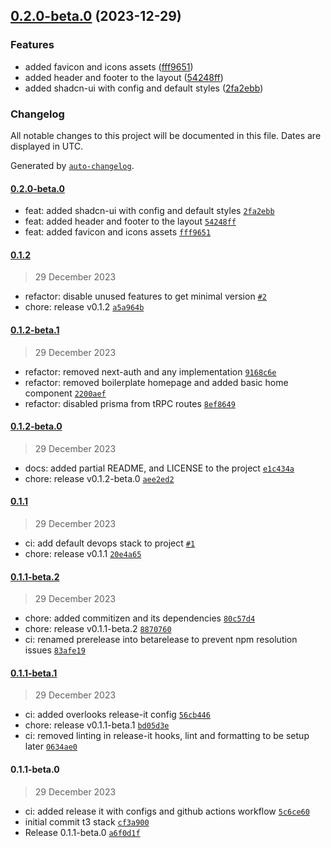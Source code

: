 

## [0.2.0-beta.0](https://github.com/chof64/ex-chadfernandez-me/compare/0.1.2...0.2.0-beta.0) (2023-12-29)


### Features

* added favicon and icons assets ([fff9651](https://github.com/chof64/ex-chadfernandez-me/commit/fff96512764095288aaf7ecc28a157e84e7e9f95))
* added header and footer to the layout ([54248ff](https://github.com/chof64/ex-chadfernandez-me/commit/54248ffe1a2b125b4eb20dfc44c0d56040607f23))
* added shadcn-ui with config and default styles ([2fa2ebb](https://github.com/chof64/ex-chadfernandez-me/commit/2fa2ebb08667e89f2ebed61aa21d1614492c372b))

### Changelog

All notable changes to this project will be documented in this file. Dates are displayed in UTC.

Generated by [`auto-changelog`](https://github.com/CookPete/auto-changelog).

#### [0.2.0-beta.0](https://github.com/chof64/ex-chadfernandez-me/compare/0.1.2...0.2.0-beta.0)

- feat: added shadcn-ui with config and default styles [`2fa2ebb`](https://github.com/chof64/ex-chadfernandez-me/commit/2fa2ebb08667e89f2ebed61aa21d1614492c372b)
- feat: added header and footer to the layout [`54248ff`](https://github.com/chof64/ex-chadfernandez-me/commit/54248ffe1a2b125b4eb20dfc44c0d56040607f23)
- feat: added favicon and icons assets [`fff9651`](https://github.com/chof64/ex-chadfernandez-me/commit/fff96512764095288aaf7ecc28a157e84e7e9f95)

#### [0.1.2](https://github.com/chof64/ex-chadfernandez-me/compare/0.1.2-beta.1...0.1.2)

> 29 December 2023

- refactor: disable unused features to get minimal version [`#2`](https://github.com/chof64/ex-chadfernandez-me/pull/2)
- chore: release v0.1.2 [`a5a964b`](https://github.com/chof64/ex-chadfernandez-me/commit/a5a964bc7b53543dcee680a11d4aa0fc8283270f)

#### [0.1.2-beta.1](https://github.com/chof64/ex-chadfernandez-me/compare/0.1.2-beta.0...0.1.2-beta.1)

> 29 December 2023

- refactor: removed next-auth and any implementation [`9168c6e`](https://github.com/chof64/ex-chadfernandez-me/commit/9168c6e967b4c7d7dd2d367c965702a76781103e)
- refactor: removed boilerplate homepage and added basic home component [`2200aef`](https://github.com/chof64/ex-chadfernandez-me/commit/2200aefba4dcb3961d729c6c70951bd18dcdb4ab)
- refactor: disabled prisma from tRPC routes [`8ef8649`](https://github.com/chof64/ex-chadfernandez-me/commit/8ef8649764bc4a9f43b38330c3f758900d0443eb)

#### [0.1.2-beta.0](https://github.com/chof64/ex-chadfernandez-me/compare/0.1.1...0.1.2-beta.0)

> 29 December 2023

- docs: added partial README, and LICENSE to the project [`e1c434a`](https://github.com/chof64/ex-chadfernandez-me/commit/e1c434a92a5021f3b883fd12baf52b6cdb99187b)
- chore: release v0.1.2-beta.0 [`aee2ed2`](https://github.com/chof64/ex-chadfernandez-me/commit/aee2ed2564dc6f8b03efe9f4b5b87ed856dfe859)

#### [0.1.1](https://github.com/chof64/ex-chadfernandez-me/compare/0.1.1-beta.2...0.1.1)

> 29 December 2023

- ci: add default devops stack to project [`#1`](https://github.com/chof64/ex-chadfernandez-me/pull/1)
- chore: release v0.1.1 [`20e4a65`](https://github.com/chof64/ex-chadfernandez-me/commit/20e4a65425c3dc97658cb73fd3e9ac41950d1a45)

#### [0.1.1-beta.2](https://github.com/chof64/ex-chadfernandez-me/compare/0.1.1-beta.1...0.1.1-beta.2)

> 29 December 2023

- chore: added commitizen and its dependencies [`80c57d4`](https://github.com/chof64/ex-chadfernandez-me/commit/80c57d4682872a820567efdaeb4d3272af1f00f6)
- chore: release v0.1.1-beta.2 [`8870760`](https://github.com/chof64/ex-chadfernandez-me/commit/8870760f2e242d0dc55090e050e51858b8f4f74f)
- ci: renamed prerelease into betarelease to prevent npm resolution issues [`83afe19`](https://github.com/chof64/ex-chadfernandez-me/commit/83afe19ddacbd18e87af051a725d5395a38fa6c0)

#### [0.1.1-beta.1](https://github.com/chof64/ex-chadfernandez-me/compare/0.1.1-beta.0...0.1.1-beta.1)

> 29 December 2023

- ci: added overlooks release-it config [`56cb446`](https://github.com/chof64/ex-chadfernandez-me/commit/56cb44686ee8758500c5ea2b1ddb5e44e6b2f62f)
- chore: release v0.1.1-beta.1 [`bd05d3e`](https://github.com/chof64/ex-chadfernandez-me/commit/bd05d3e5a41b55ce5f7ea27969a64bccec5685db)
- ci: removed linting in release-it hooks, lint and formatting to be setup later [`0634ae0`](https://github.com/chof64/ex-chadfernandez-me/commit/0634ae085f28fe98ffb571baae21aa51c82ca3bb)

#### 0.1.1-beta.0

> 29 December 2023

- ci: added release it with configs and github actions workflow [`5c6ce60`](https://github.com/chof64/ex-chadfernandez-me/commit/5c6ce60379568046d079bd4a516575b911696bb9)
- initial commit t3 stack [`cf3a900`](https://github.com/chof64/ex-chadfernandez-me/commit/cf3a900a3f830bab96a697c55821f831e87633fb)
- Release 0.1.1-beta.0 [`a6f0d1f`](https://github.com/chof64/ex-chadfernandez-me/commit/a6f0d1fdda64fb1f9147e28d115e7ed019473b4a)
